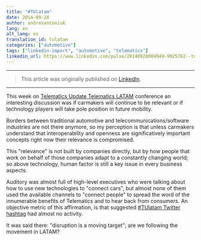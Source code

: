 ```yaml
---
title: "#TUlatam"
date: 2014-09-28
author: andresantoniuk
lang: en
alt_lang: es
translation_id: tulatam
categories: ["automotive"]
tags: ["linkedin-import", "automotive", "telematics"]
linkedin_url: https://www.linkedin.com/pulse/20140928004949-9925762--tulatam
---
```


---

> This article was originally published on [LinkedIn](https://www.linkedin.com/pulse/20140928004949-9925762--tulatam).

---

This week on [Telematics Update Telematics LATAM](http://www.telematicsupdate.com/latam/) conference an interesting discussion was if carmakers will continue to be relevant or if technology players will take pole position in future mobility.

Borders between traditional automotive and telecommunications/software industries are not there anymore, so my perception is that unless carmakers understand that interoperability and openness are significatively important concepts right now their relevance is compromised.

This "relevance" is not built by companies directly, but by how people that work on behalf of those companies adapt to a constantly changing world; so above technology, human factor is still a key issue in every business aspects.

Auditory was almost full of high-level executives who were talking about how to use new technologies to "connect cars", but almost none of them used the available channels to "connect people" to spread the word of the innumerable benefits of Telematics and to hear back from consumers. An objective metric of this affirmation, is that suggested [#TUlatam Twitter hashtag](https://twitter.com/hashtag/tulatam?f=realtime) had almost no activity.

It was said there: "disruption is a moving target"; are we following the movement in LATAM?